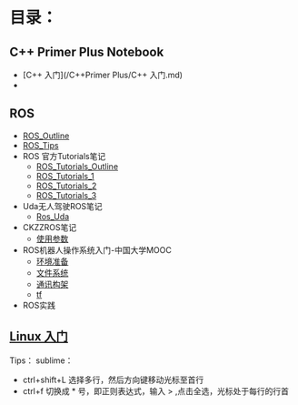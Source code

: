 # 目录：
## C++ Primer Plus Notebook
- [C++ 入门](/C++Primer Plus/C++ 入门.md)
- []()


## ROS
- [ROS_Outline](./ROS/ROS_Outline.md)
- [ROS_Tips](/ROS/ROS_Tips.md)
- ROS 官方Tutorials笔记
    - [ROS_Tutorials_Outline](./ROS/ROS_Tutorials_Outline.md)
    - [ROS_Tutorials_1](./ROS/ROS_Tutorials_1.md)
    - [ROS_Tutorials_2](./ROS/ROS_Tutorials_2.md)
    - [ROS_Tutorials_3](./ROS/ROS_Tutorials_3.md)
- Uda无人驾驶ROS笔记
    - [Ros_Uda](./ROS/ROS_Uda.md)
- CKZZROS笔记
    - [使用参数](./ROS/ROS_CKZZ_使用参数.md)
- ROS机器人操作系统入门-中国大学MOOC
    - [环境准备](./ROS_MOOC/ROS_prepare.md)
    - [文件系统](./ROS_MOOC/ROS_文件系统.md)
    - [通讯构架](./ROS_MOOC/ROS_通讯构架.md)
    - [tf](ROS_MOOC/ROS_tf.md)
- ROS实践


## [Linux 入门](./Linux/Linux1.md)



Tips：
sublime： 
- ctrl+shift+L 选择多行，然后方向键移动光标至首行
- ctrl+f 切换成 * 号，即正则表达式，输入 > ,点击全选，光标处于每行的行首



